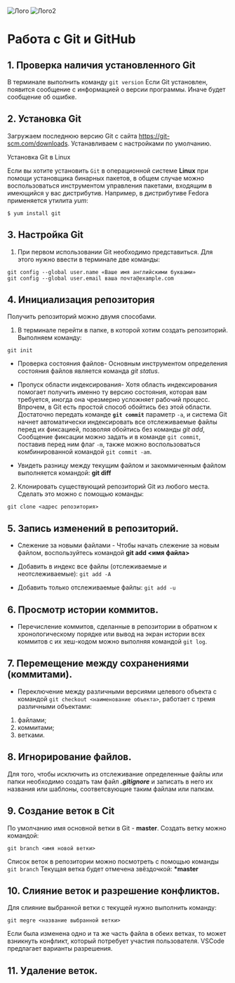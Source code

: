 ![Лого](Git-Logo-1788C.png)
![Лого2](progit2.png)
# Работа с Git и GitHub

## 1. Проверка наличия установленного Git
В терминале выполнить команду `git version`
Если Git установлен, появится сообщение с информацией о версии программы. Иначе будет сообщение об ошибке.

## 2. Установка Git 
Загружаем последнюю версию Git с сайта https://git-scm.com/downloads. 
Устанавливаем с настройками по умолчанию.

Установка Git в Linux 

Если вы хотите установить `Git` в операционной системе __Linux__ при помощи установщика бинарных пакетов, в общем случае можно воспользоваться инструментом управления пакетами, входящим в имеющийся у вас дистрибутив. Например, в дистрибутиве Fedora применяется утилита *yum*:
```
$ yum install git
```

## 3. Настройка Git
1. При первом использовании Git необходимо представиться. Для этого нужно ввести в терминале две команды:
```
git config --global user.name «Ваше имя английскими буквами»
git config --global user.email ваша почта@example.com
```

## 4. Инициализация репозитория
Получить репозиторий можно двумя способами. 
1. В терминале перейти в папке, в которой хотим создать репозиторий. Выполняем команду:
```
git init
```

* Проверка состояния файлов-
Основным инструментом определения состояния файлов является команда *git status*. 

* Пропуск области индексирования-
Хотя область индексирования помогает получить именно ту версию состояния, которая вам требуется, иногда она чрезмерно усложняет рабочий процесс.
Впрочем, в Git есть простой способ обойтись без этой области. Достаточно передать команде **`git commit`** параметр `-a`, и система Git начнет автоматически индексировать все отслеживаемые файлы перед их фиксацией, позволяя обойтись без команды *git add*, Сообщение фиксации можно задать и в команде `git commit`, поставив перед ним флаг `-m`, также можно воспользоваться комбинированной командой `git commit -am`.

* Увидеть разницу между текущим файлом и закоммиченным файлом выполняется командой: **git diff**

2. Клонировать существующий репозиторий Git из любого места. Сделать это можно с помощью команды:
```
git clone <адрес репозитория>
```

## 5. Запись изменений в репозиторий.
* Слежение за новыми файлами -
Чтобы начать слежение за новым файлом, воспользуйтесь командой **git add <имя файла>**

* Добавить в индекс все файлы (отслеживаемые и неотслеживаемые):
`git add -A`

* Добавить только отслеживаемые файлы:
`git add -u`

## 6. Просмотр истории коммитов.
* Перечисление коммитов, сделанные в репозитории в обратном к хронологическому порядке или вывод на экран истории всех коммитов с их хеш-кодом можно выполняя командой `git log`.

## 7. Перемещение между сохранениями (коммитами).
 * Переключение между различными версиями целевого объекта с  командой `git checkout <наименование объекта>`, работает с тремя различными объектами: 
1. файлами;
2. коммитами;
3. ветками. 

## 8. Игнорирование файлов.
Для того, чтобы исключить из отслеживание определенные файлы или папки необходимо создать там файл ***.gitignore*** и записать в него их названия или шаблоны, соответсвующие таким файлам или папкам.

## 9. Создание веток в Cit

По умолчанию имя основной ветки в Git - **master**.
Создать ветку можно командой:
```
git branch <имя новой ветки>
```

Список веток в репозитории можно посмотреть с помощью команды `git branch`
Текущая ветка будет отмечена звёздочкой: **\*master**

## 10. Слияние веток и разрешение конфликтов.
Для слияние выбранной ветки с текущей нужно выполнить команду:
```
git megre <название выбранной ветки>
```
Если была изменена одно и та же часть файла в обеих ветках, то может взникнуть конфликт, который потребует участия 
пользователя.
VSCode предлагает варианты разрешения.

## 11. Удаление веток.
